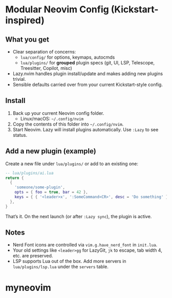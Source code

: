 # Modular Neovim Config (Kickstart-inspired)

## What you get
- Clear separation of concerns:
  - `lua/config/` for options, keymaps, autocmds
  - `lua/plugins/` for **grouped** plugin specs (git, UI, LSP, Telescope, Treesitter, Copilot, misc)
- Lazy.nvim handles plugin install/update and makes adding new plugins trivial.
- Sensible defaults carried over from your current Kickstart-style config.

## Install
1. Back up your current Neovim config folder.
   - Linux/macOS: `~/.config/nvim`
2. Copy the contents of this folder into `~/.config/nvim`.
3. Start Neovim. Lazy will install plugins automatically. Use `:Lazy` to see status.

## Add a new plugin (example)
Create a new file under `lua/plugins/` or add to an existing one:

```lua
-- lua/plugins/ai.lua
return {
  {
    'someone/some-plugin',
    opts = { foo = true, bar = 42 },
    keys = { { '<leader>x', ':SomeCommand<CR>', desc = 'Do something' } },
  },
}
```

That’s it. On the next launch (or after `:Lazy sync`), the plugin is active.

## Notes
- Nerd Font icons are controlled via `vim.g.have_nerd_font` in `init.lua`.
- Your old settings like `<leader>gg` for LazyGit, `jk` to escape, tab width 4, etc. are preserved.
- LSP supports Lua out of the box. Add more servers in `lua/plugins/lsp.lua` under the `servers` table.
# myneovim
